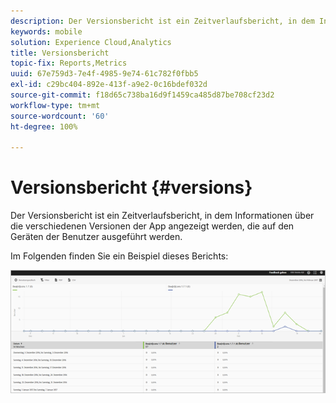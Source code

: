 ```yaml
---
description: Der Versionsbericht ist ein Zeitverlaufsbericht, in dem Informationen über die verschiedenen Versionen der App angezeigt werden, die auf den Geräten der Benutzer ausgeführt werden.
keywords: mobile
solution: Experience Cloud,Analytics
title: Versionsbericht
topic-fix: Reports,Metrics
uuid: 67e759d3-7e4f-4985-9e74-61c782f0fbb5
exl-id: c29bc404-892e-413f-a9e2-0c16bdef032d
source-git-commit: f18d65c738ba16d9f1459ca485d87be708cf23d2
workflow-type: tm+mt
source-wordcount: '60'
ht-degree: 100%

---
```


# Versionsbericht {#versions}

Der Versionsbericht ist ein Zeitverlaufsbericht, in dem Informationen über die verschiedenen Versionen der App angezeigt werden, die auf den Geräten der Benutzer ausgeführt werden.

Im Folgenden finden Sie ein Beispiel dieses Berichts:

![](assets/report_versions.png)
